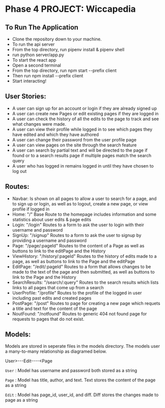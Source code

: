 # Phase 4 PROJECT: Wiccapedia


## To Run The Application
- Clone the repository down to your machine.
- To run the api server
- From the top directory, run pipenv install & pipenv shell
- run python server/app.py
- To start the react app
- Open a second terminal
- From the top directory, run npm start --prefix client
- Then run npm install --prefix client
- Start interacting!

## User Stories:
- A user can sign up for an account or login if they are already signed up
- A user can create new Pages or edit existing pages if they are logged in
- A user can check the history of all the edits to the page to track and see what changes were made.
- A user can view their profile while logged in to see which pages they have edited and which they have authored
- A user can change their password from the user profile page
- A user can view pages on the site through the search feature
- A user can search by partial text and will be directed to the page if found or to a search results page if multiple pages match the search query
- A user who has logged in remains logged in until they have chosen to log out


## Routes:
- Navbar: Is shown on all pages to allow a user to search for a page, and to sign up or login, as well as to logout, create a new page, or view profile if logged in
- Home: "/" Base Route to the homepage includes information and some statistics about user edits & page edits
- Login: "/login" Routes to a form to ask the user to login with their username and password
- SignUp: "/signup" Routes to a form to ask the user to signup by providing a username and password
- Page: "/page/:pageId" Routes to the content of a Page as well as buttons to link to the editPage and the History
- ViewHistory: "/history/:pageId" Routes to the history of edits made to a page, as well as buttons to link to the Page and the editPage
- EditPage: "/edit/:pageId" Routes to a form that allows changes to be made to the text of the page and then submitted, as well as buttons to link to the Page and the History
- SearchResults: "/search/:query" Routes to the search results which lists links to all pages that come up from a search
- UserProfile: "/profile" Routes to the profile of the logged in user including past edits and created pages
- PostPage: "/post" Routes to page for creating a new page which requets a title and text for the content of the page
- NoutFound: "/notfound" Routes to generic 404 not found page for requests to pages that do not exist.

## Models:
Models are stored in seperate files in the models directory.  The models user a many-to-many relationship as diagramed below.

User>---Edit----<Page

`User` : Model has username and password both stored as a string

`Page` : Model has title, author, and text.  Text stores the content of the page as a string

`Edit` : Model has page_id, user_id, and diff.  Diff stores the changes made to page as a string